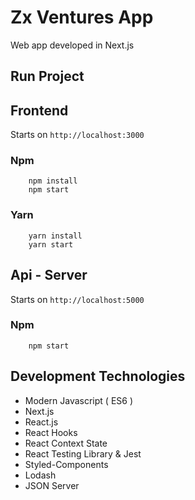 # Zx Ventures App

Web app developed in Next.js


## Run Project

## Frontend
Starts on `http://localhost:3000`

### Npm
```
    npm install
    npm start
```


### Yarn
```
    yarn install
    yarn start
```

## Api - Server
Starts on `http://localhost:5000`

### Npm
```
    npm start
```

## Development Technologies
* Modern Javascript ( ES6 )
* Next.js
* React.js
* React Hooks
* React Context State
* React Testing Library & Jest
* Styled-Components
* Lodash
* JSON Server

